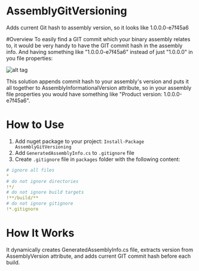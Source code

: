 # AssemblyGitVersioning
Adds current Git hash to assembly version, so it looks like 1.0.0.0-e7f45a6

#Overview
To easily find a GIT commit which your binary assembly relates to, it would be very handy to have the GIT commit hash in the assembly info. And having something like "1.0.0.0-e7f45a6" instead of just "1.0.0.0" in you file properties:

![alt tag](http://1.bp.blogspot.com/-V94BKt5Y4C8/Ut2qhROGYPI/AAAAAAAACQY/h7iRUZkutgM/s1600/Properties.png)

This solution appends commit hash to your assembly's version and puts it all together to AssemblyInformationalVersion attribute, so in your assembly file properties you would have something like "Product version: 1.0.0.0-e7f45a6".

# How to Use
1. Add nuget package to your project:
`Install-Package AssemblyGitVersioning`
2. Add `GeneratedAssemblyInfo.cs` to `.gitignore` file
3. Create `.gitignore` file in `packages` folder with the following content:
```yaml
# ignore all files
*
# do not ignore directories
!*/
# do not ignore build targets
!**/build/**
# do not ignore gitignore
!*.gitignore
```

# How It Works
It dynamically creates GeneratedAssemblyInfo.cs file, extracts version from AssemblyVersion attribute, and adds current GIT commit hash before each build.
